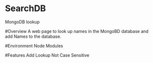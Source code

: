 # SearchDB
MongoDB lookup

#Overview
A web page to look up names in the MongoBD database and add Names to the database.

#Environment
Node Modules

#Features
Add
Lookup
Not Case Sensitive

